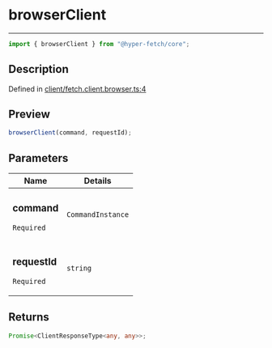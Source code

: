 # browserClient

<div class="api-docs__separator">

---

</div><div class="api-docs__import">

```ts
import { browserClient } from "@hyper-fetch/core";
```

</div><div class="api-docs__section">

## Description

</div><div class="api-docs__description"><span class="api-docs__do-not-parse">

</span></div><p class="api-docs__definition">

Defined in
[client/fetch.client.browser.ts:4](https://github.com/BetterTyped/hyper-fetch/blob/3fe127e9/packages/core/src/client/fetch.client.browser.ts#L4)

</p><div class="api-docs__section">

## Preview

</div><div class="api-docs__preview fn">

```ts
browserClient(command, requestId);
```

</div><div class="api-docs__section">

## Parameters

</div>
<div class="api-docs__parameters">
<table>
<thead><tr><th>Name</th><th>Details</th></tr></thead>
<tbody><tr param-data="command"><td class="api-docs__param-name required">

### command

`Required`

</td><td class="api-docs__param-type">

`CommandInstance`

</td></tr><tr param-data="requestId"><td class="api-docs__param-name required">

### requestId

`Required`

</td><td class="api-docs__param-type">

`string`

</td></tr></tbody></table></div><div class="api-docs__section">

## Returns

</div><div class="api-docs__returns">

```ts
Promise<ClientResponseType<any, any>>;
```

</div>
